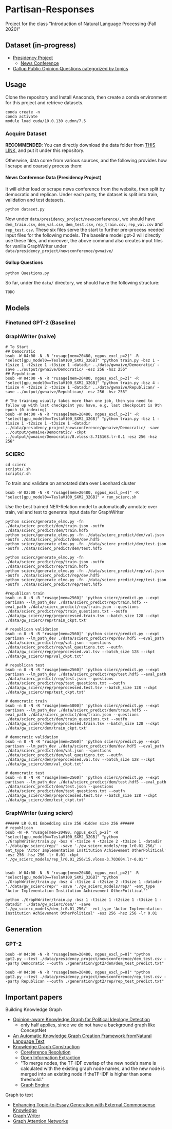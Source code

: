 # Partisan-Responses
Project for the class "Introduction of Natural Language Processing (Fall 2020)"

## Dataset (in-progress)
- [Presidency Project](https://www.presidency.ucsb.edu/)
  - [News Conference](https://www.presidency.ucsb.edu/documents/app-categories/presidential/news-conferences)  
- [Gallup Public Opinion Questions categorized by topics](https://news.gallup.com/poll/trends.aspx#P)

## Usage
Clone the repository and Install Anaconda, then create a conda environment for this project and retrieve datasets.
```{bash}
conda create -n 
conda activate 
module load cuda/10.0.130 cudnn/7.5
```
### Acquire Dataset
**RECOMMENDED**: You can directly download the data folder from [THIS LINK](), and put it under this repository. 

Otherwise, data come from various sources, and the following provides how I scrape and coarsely process them:
#### News Conference Data (Presidency Project)
It will either load or scrape news conference from the website, then split by democratic and replican. Under each party, the dataset is split into train, validation and test datasets. 
```
python dataset.py
```
Now under `data/presidency_project/newsconference/`, we should have `dem_train.csv`, `dem_val.csv`, `dem_test.csv`, `rep_train.csv`, `rep_val.csv` and `rep_test.csv`. These six files serve the start to further pre-process needed input files for the following models. The baseline model gpt-2 will directly use these files, and moreover, the above command also creates input files for vanilla GraphWriter under `data/presidency_project/newsconference/gwnaive/`
#### Gallup Questions
```
python Questions.py
```
So far, under the `data/` directory, we should have the following structure:
```
TODO
```

## Models
### Finetuned GPT-2 (Baseline)

### GraphWriter (naive)
```
# To Start
## Democratic
bsub -W 04:00 -N -R "rusage[mem=20480, ngpus_excl_p=2]" -R "select[gpu_model0==TeslaV100_SXM2_32GB]" "python train.py -bsz 1 -t1size 1 -t2size 1 -t3size 1 -datadir ../data/gwnaive/Democratic/ -save ../output/gwnaive/Democratic/ -esz 256 -hsz 256"
## Republican
bsub -W 04:00 -N -R "rusage[mem=20480, ngpus_excl_p=2]" -R "select[gpu_model0==TeslaV100_SXM2_32GB]" "python train.py -bsz 4 -t1size 4 -t2size 2 -t3size 1 -datadir ../data/gwnaive/Republican/ -save ../output/gwnaive/Republican/ -esz 256 -hsz 256"

# The training usually takes more than one job, then you need to follow up with last checkpoint you have, e.g, last checkpoint is 9th epoch (0-indexing)
bsub -W 04:00 -N -R "rusage[mem=20480, ngpus_excl_p=2]" -R "select[gpu_model0==TeslaV100_SXM2_32GB]" "python train.py -bsz 1 -t1size 1 -t2size 1 -t3size 1 -datadir ../data/presidency_project/newsconference/gwnaive/Democratic/ -save ../output/gwnaive/Democratic/ -ckpt ../output/gwnaive/Democratic/8.vloss-3.715168.lr-0.1 -esz 256 -hsz 256"
```
### SCIERC
```
cd scierc
scripts/.sh
scripts/.sh
```
To train and validate on annotated data over Leonhard cluster
```
bsub -W 02:00 -N -R "rusage[mem=20480, ngpus_excl_p=4]" -R "select[gpu_model0==TeslaV100_SXM2_32GB]" < run_scierc.sh 
```
Use the best trained NER-Relation model to automatically annotate over train, val and test to generate input data for GraphWriter
```
python scierc/generate_elmo.py -fn ./data/scierc_predict/dem/train.json -outfn ./data/scierc_predict/dem/train.hdf5
python scierc/generate_elmo.py -fn ./data/scierc_predict/dem/val.json -outfn ./data/scierc_predict/dem/dev.hdf5
python scierc/generate_elmo.py -fn ./data/scierc_predict/dem/test.json -outfn ./data/scierc_predict/dem/test.hdf5

python scierc/generate_elmo.py -fn ./data/scierc_predict/rep/train.json -outfn ./data/scierc_predict/rep/train.hdf5
python scierc/generate_elmo.py -fn ./data/scierc_predict/rep/val.json -outfn ./data/scierc_predict/rep/dev.hdf5
python scierc/generate_elmo.py -fn ./data/scierc_predict/rep/test.json -outfn ./data/scierc_predict/rep/test.hdf5

#republican train
bsub -n 8 -N -R "rusage[mem=2560]" 'python scierc/predict.py --expt partisan --lm_path_dev ./data/scierc_predict/rep/train.hdf5 --eval_path ./data/scierc_predict/rep/train.json --questions ./data/scierc_predict/rep/train_questions.txt --outfn ./data/gw_scierc/rep/preprocessed.train.tsv --batch_size 128 --ckpt ./data/gw_scierc/rep/train_ckpt.txt'

# republican validation
bsub -n 8 -N -R "rusage[mem=2560]" 'python scierc/predict.py --expt partisan --lm_path_dev ./data/scierc_predict/rep/dev.hdf5 --eval_path ./data/scierc_predict/rep/val.json --questions ./data/scierc_predict/rep/val_questions.txt --outfn ./data/gw_scierc/rep/preprocessed.val.tsv --batch_size 128 --ckpt ./data/gw_scierc/rep/val_ckpt.txt'

# republican test
bsub -n 8 -N -R "rusage[mem=2560]" 'python scierc/predict.py --expt partisan --lm_path_dev ./data/scierc_predict/rep/test.hdf5 --eval_path ./data/scierc_predict/rep/test.json --questions ./data/scierc_predict/rep/test_questions.txt --outfn ./data/gw_scierc/rep/preprocessed.test.tsv --batch_size 128 --ckpt ./data/gw_scierc/rep/test_ckpt.txt'

# democratic train
bsub -n 8 -N -R "rusage[mem=5000]" 'python scierc/predict.py --expt partisan --lm_path_dev ./data/scierc_predict/dem/train.hdf5 --eval_path ./data/scierc_predict/dem/train.json --questions ./data/scierc_predict/dem/train_questions.txt --outfn ./data/gw_scierc/dem/preprocessed.train.tsv --batch_size 128 --ckpt ./data/gw_scierc/dem/train_ckpt.txt'

# democratic validation
bsub -n 8 -N -R "rusage[mem=2560]" 'python scierc/predict.py --expt partisan --lm_path_dev ./data/scierc_predict/dem/dev.hdf5 --eval_path ./data/scierc_predict/dem/val.json --questions ./data/scierc_predict/dem/val_questions.txt --outfn ./data/gw_scierc/dem/preprocessed.val.tsv --batch_size 128 --ckpt ./data/gw_scierc/dem/val_ckpt.txt'

# democratic test
bsub -n 8 -N -R "rusage[mem=2560]" 'python scierc/predict.py --expt partisan --lm_path_dev ./data/scierc_predict/dem/test.hdf5 --eval_path ./data/scierc_predict/dem/test.json --questions ./data/scierc_predict/dem/test_questions.txt --outfn ./data/gw_scierc/dem/preprocessed.test.tsv --batch_size 128 --ckpt ./data/gw_scierc/dem/test_ckpt.txt'
```

### GraphWriter (using scierc)
```
###### LR 0.01 Embedding size 256 Hidden size 256 ######
# republican
bsub -N -R "rusage[mem=20480, ngpus_excl_p=2]" -R "select[gpu_model0==TeslaV100_SXM2_32GB]" "python ./GraphWriter/train.py -bsz 4 -t1size 4 -t2size 2 -t3size 1 -datadir './data/gw_scierc/rep/' -save './gw_scierc_models/rep_lr0.01_256/' -ent_type 'Actor Implementation Institution Achievement OtherPolitical' -esz 256 -hsz 256 -lr 0.01 -ckpt './gw_scierc_models/rep_lr0.01_256/15.vloss-3.703604.lr-0.01'"


bsub -W 04:00 -N -R "rusage[mem=20480, ngpus_excl_p=2]" -R "select[gpu_model0==TeslaV100_SXM2_32GB]" "python ./GraphWriter/train.py -bsz 4 -t1size 4 -t2size 2 -t3size 1 -datadir './data/gw_scierc/rep/' -save './gw_scierc_models/rep/' -ent_type 'Actor Implementation Institution Achievement OtherPolitical'"

python ./GraphWriter/train.py -bsz 1 -t1size 1 -t2size 1 -t3size 1 -datadir './data/gw_scierc/dem/' -save './gw_scierc_models/dem_lr0.01_256/' -ent_type 'Actor Implementation Institution Achievement OtherPolitical' -esz 256 -hsz 256 -lr 0.01

```
## Generation
### GPT-2
```
bsub -W 04:00 -N -R "rusage[mem=20480, ngpus_excl_p=8]" "python gpt2.py --test ./data/presidency_project/newsconference/dem_test.csv --party Democratic --outfn ./generation/gpt2/dem/dem_test_predict.txt"

bsub -W 04:00 -N -R "rusage[mem=20480, ngpus_excl_p=8]" "python gpt2.py --test ./data/presidency_project/newsconference/rep_test.csv --party Republican --outfn ./generation/gpt2/rep/rep_test_predict.txt"
```
### 

## Important papers
Building Knowledge Graph
- [Opinion-aware Knowledge Graph for Political Ideology Detection](https://www.ijcai.org/Proceedings/2017/0510.pdf)
  - only half applies, since we do not have a background graph like ConceptNet
- [An Automatic Knowledge Graph Creation Framework fromNatural Language Text](https://pdfs.semanticscholar.org/eb1d/438e7aca8600cfd87d7b0ecfaf36f36f5c37.pdf)
- [Knowledge Graph Construction](https://hal.archives-ouvertes.fr/hal-02277063/document)
  - [Coreference Resolution](https://github.com/huggingface/neuralcoref)
  - [Open Information Extraction](https://demo.allennlp.org/open-information-extraction)
  - "To merge nodes, the TF-IDF overlap of the new node’s name is calculated with the existing graph node names, and the new node is merged into an existing node if theTF-IDF  is  higher  than  some  threshold."
  - [Graph Engine](https://networkx.github.io/)
  
Graph to text 
- [Enhancing Topic-to-Essay Generation with External Commonsense
Knowledge](https://www.aclweb.org/anthology/P19-1193.pdf)
- [Graph Writer](https://arxiv.org/pdf/1904.02342.pdf)
- [Graph Attention Networks](https://github.com/PetarV-/GAT)
